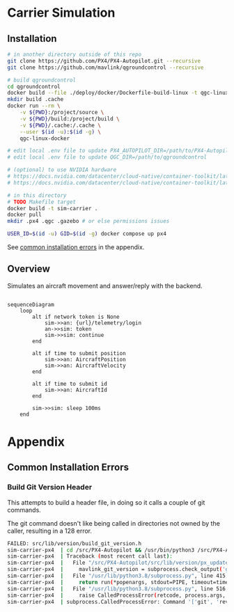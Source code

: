 # Carrier Simulation

## Installation

```bash
# in another directory outside of this repo
git clone https://github.com/PX4/PX4-Autopilot.git --recursive
git clone https://github.com/mavlink/qgroundcontrol --recursive

# build qgroundcontrol
cd qgroundcontrol
docker build --file ./deploy/docker/Dockerfile-build-linux -t qgc-linux-docker .
mkdir build .cache
docker run --rm \
    -v ${PWD}:/project/source \
    -v ${PWD}/build:/project/build \
    -v ${PWD}/.cache:/.cache \
    --user $(id -u):$(id -g) \
    qgc-linux-docker

# edit local .env file to update PX4_AUTOPILOT_DIR=/path/to/PX4-Autopilot
# edit local .env file to update QGC_DIR=/path/to/qgroundcontrol

# (optional) to use NVIDIA hardware
# https://docs.nvidia.com/datacenter/cloud-native/container-toolkit/latest/install-guide.html#installing-with-apt
# https://docs.nvidia.com/datacenter/cloud-native/container-toolkit/latest/install-guide.html#configuring-docker

# in this directory
# TODO Makefile target
docker build -t sim-carrier .
docker pull
mkdir .px4 .qgc .gazebo # or else permissions issues

USER_ID=$(id -u) GID=$(id -g) docker compose up px4
```

See [common installation errors](#common-installation-errors) in the appendix.

## Overview 

Simulates an aircraft movement and answer/reply with the backend.

```mermaid

sequenceDiagram
    loop
        alt if network token is None
            sim->>an: {url}/telemetry/login
            an->>sim: token
            sim->>sim: continue
        end

        alt if time to submit position
            sim->>an: AircraftPosition
            sim->>an: AircraftVelocity
        end

        alt if time to submit id
            sim->>an: AircraftId
        end

        sim->>sim: sleep 100ms
    end

```

# Appendix

## Common Installation Errors

### Build Git Version Header

This attempts to build a header file, in doing so it calls a couple of git commands.

The git command doesn't like being called in directories not owned by the caller, resulting in a 128 error.

```bash
FAILED: src/lib/version/build_git_version.h 
sim-carrier-px4  | cd /src/PX4-Autopilot && /usr/bin/python3 /src/PX4-Autopilot/src/lib/version/px_update_git_header.py /src/PX4-Autopilot/build/px4_sitl_default/src/lib/version/build_git_version.h --validate
sim-carrier-px4  | Traceback (most recent call last):
sim-carrier-px4  |   File "/src/PX4-Autopilot/src/lib/version/px_update_git_header.py", line 124, in <module>
sim-carrier-px4  |     mavlink_git_version = subprocess.check_output('git rev-parse --verify HEAD'.split(),
sim-carrier-px4  |   File "/usr/lib/python3.8/subprocess.py", line 415, in check_output
sim-carrier-px4  |     return run(*popenargs, stdout=PIPE, timeout=timeout, check=True,
sim-carrier-px4  |   File "/usr/lib/python3.8/subprocess.py", line 516, in run
sim-carrier-px4  |     raise CalledProcessError(retcode, process.args,
sim-carrier-px4  | subprocess.CalledProcessError: Command '['git', 'rev-parse', '--verify', 'HEAD']' returned non-zero exit status 128.
```
